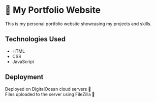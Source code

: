 # 🌟 My Portfolio Website

This is my personal portfolio website showcasing my projects and skills.

## Technologies Used

- HTML
- CSS
- JavaScript

## Deployment

Deployed on DigitalOcean cloud servers 🚀  
Files uploaded to the server using FileZilla 📂
